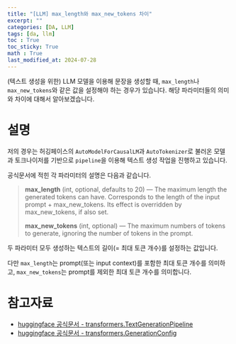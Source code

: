 ```yaml
---
title: "[LLM] max_length와 max_new_tokens 차이"
excerpt: ""
categories: [DA, LLM]
tags: [da, llm]
toc : True
toc_sticky: True
math : True
last_modified_at: 2024-07-28
---
```


(텍스트 생성을 위한) LLM 모델을 이용해 문장을 생성할 때, `max_length`나 `max_new_tokens`와 같은 값을 설정해야 하는 경우가 있습니다. 해당 파라미터들의 의미와 차이에 대해서 알아보겠습니다.


# 설명
저의 경우는 허깅페이스의 `AutoModelForCausalLM`과 `AutoTokenizer`로 불러온 모델과 토크나이저를 기반으로 `pipeline`을 이용해 텍스트 생성 작업을 진행하고 있습니다. 

공식문서에 적힌 각 파라미터의 설명은 다음과 같습니다.

> **max_length** (int, optional, defaults to 20) — The maximum length the generated tokens can have. Corresponds to the length of the input prompt + max_new_tokens. Its effect is overridden by max_new_tokens, if also set.
>
> **max_new_tokens** (int, optional) — The maximum numbers of tokens to generate, ignoring the number of tokens in the prompt.

두 파라미터 모두 생성하는 텍스트의 길이(= 최대 토큰 개수)를 설정하는 값입니다. 

다만 `max_length`는 prompt(또는 input context)를 포함한 최대 토큰 개수를 의미하고, `max_new_tokens`는 prompt를 제외한 최대 토큰 개수를 의미합니다.

# 참고자료
- [huggingface 공식문서 - transformers.TextGenerationPipeline](https://huggingface.co/docs/transformers/v4.42.0/en/main_classes/pipelines#transformers.TextGenerationPipeline)
- [huggingface 공식문서 - transformers.GenerationConfig](https://huggingface.co/docs/transformers/v4.42.0/en/main_classes/text_generation#transformers.GenerationConfig)